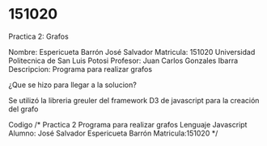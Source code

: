 # 151020

Practica 2: Grafos

Nombre: Espericueta Barrón José Salvador Matricula: 151020 Universidad Politecnica de San Luis Potosi Profesor: Juan Carlos Gonzales Ibarra Descripcion: Programa para realizar grafos

¿Que se hizo para llegar a la solucion?

Se utilizó la libreria greuler del framework D3 de javascript para la creación del grafo

Codigo /* Practica 2 Programa para realizar grafos Lenguaje Javascript Alumno: José Salvador Espericueta Barrón Matricula:151020 */